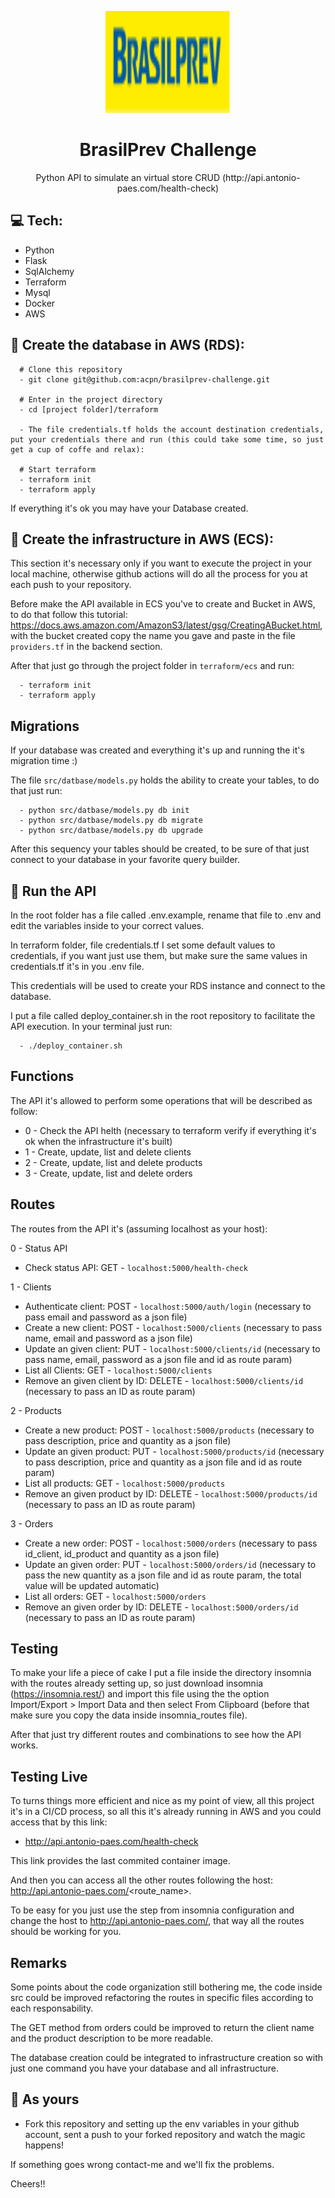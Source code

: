 <p align="center">
  <img width="200" height="163" src="./assets/logo-brasilprev.svg">
</p>
<h1 align=center>BrasilPrev Challenge</h1>
<p align="center">Python API to simulate an virtual store CRUD (http://api.antonio-paes.com/health-check)</p>

## :computer: Tech:
- Python
- Flask
- SqlAlchemy
- Terraform
- Mysql
- Docker
- AWS

## :running: Create the database in AWS (RDS):
```shell
  # Clone this repository
  - git clone git@github.com:acpn/brasilprev-challenge.git

  # Enter in the project directory
  - cd [project folder]/terraform

  - The file credentials.tf holds the account destination credentials, put your credentials there and run (this could take some time, so just get a cup of coffe and relax):

  # Start terraform
  - terraform init
  - terraform apply
```

If everything it's ok you may have your Database created.

## :running: Create the infrastructure in AWS (ECS):
This section it's necessary only if you want to execute the project in your local machine, otherwise github actions will do all the process for you at each push to your repository.

Before make the API available in ECS you've to create and Bucket in AWS, to do that follow this tutorial: https://docs.aws.amazon.com/AmazonS3/latest/gsg/CreatingABucket.html, with the bucket created copy the name you gave and paste in the file ``providers.tf`` in the backend section.

After that just go through the project folder in ``terraform/ecs`` and run:

```shell  
  - terraform init
  - terraform apply
```

## Migrations
If your database was created and everything it's up and running the it's migration time :)

The file ``src/datbase/models.py`` holds the ability to create your tables, to do that just run:

```shell
  - python src/datbase/models.py db init
  - python src/datbase/models.py db migrate
  - python src/datbase/models.py db upgrade
```

After this sequency your tables should be created, to be sure of that just connect to your database in your favorite query builder.


## :running: Run the API
In the root folder has a file called .env.example, rename that file to .env and edit the variables inside to your correct values.

In terraform folder, file credentials.tf I set some default values to credentials, if you want just use them, but make sure the same values in credentials.tf it's in you .env file.

This credentials will be used to create your RDS instance and connect to the database.

I put a file called deploy_container.sh in the root repository to facilitate the API execution. In your terminal just run:

```shell
  - ./deploy_container.sh
```

## Functions
The API it's allowed to perform some operations that will be described as follow:

 - 0 - Check the API helth (necessary to terraform verify if everything it's ok when the infrastructure it's built)
 - 1 - Create, update, list and delete clients
 - 2 - Create, update, list and delete products
 - 3 - Create, update, list and delete orders


## Routes
The routes from the API it's (assuming localhost as your host):

0 - Status API
 - Check status API: GET - ``localhost:5000/health-check``

1 - Clients
 - Authenticate client: POST - ``localhost:5000/auth/login`` (necessary to pass email and password as a json file)
 - Create a new client: POST - ``localhost:5000/clients`` (necessary to pass name, email and password as a json file)
 - Update an given client: PUT - ``localhost:5000/clients/id`` (necessary to pass name, email, password as a json file and id as route param)
 - List all Clients: GET - ``localhost:5000/clients``
 - Remove an given client by ID: DELETE - ``localhost:5000/clients/id``  (necessary to pass an ID as route param)

2 - Products
 - Create a new product: POST - ``localhost:5000/products`` (necessary to pass description, price and quantity as a json file)
 - Update an given product: PUT - ``localhost:5000/products/id`` (necessary to pass description, price and quantity as a json file and id as route param)
 - List all products: GET - ``localhost:5000/products``
 - Remove an given product by ID: DELETE - ``localhost:5000/products/id`` (necessary to pass an ID as route param)

3 - Orders
 - Create a new order: POST - ``localhost:5000/orders`` (necessary to pass id_client, id_product and quantity as a json file)
 - Update an given order: PUT - ``localhost:5000/orders/id`` (necessary to pass the new quantity as a json file and id as route param, the total value will be updated automatic)
 - List all orders: GET - ``localhost:5000/orders``
 - Remove an given order by ID: DELETE - ``localhost:5000/orders/id`` (necessary to pass an ID as route param)


## Testing
To make your life a piece of cake I put a file inside the directory insomnia with the routes already setting up, so just download insomnia (https://insomnia.rest/) and import this file using the the option Import/Export > Import Data and then select From Clipboard (before that make sure you copy the data inside insomnia_routes file).

After that just try different routes and combinations to see how the API works.


## Testing Live
To turns things more efficient and nice as my point of view, all this project it's in a CI/CD process, so all this it's already running in AWS and you could access that by this link:

- http://api.antonio-paes.com/health-check

This link provides the last commited container image.

And then you can access all the other routes following the host: http://api.antonio-paes.com/<route_name>.

To be easy for you just use the step from insomnia configuration and change the host to http://api.antonio-paes.com/, that way all the routes should be working for you.


## Remarks

Some points about the code organization still bothering me, the code inside src could be improved refactoring the routes in specific files according to each responsability.

The GET method from orders could be improved to return the client name and the product description to be more readable.

The database creation could be integrated to infrastructure creation so with just one command you have your database and all infrastructure.


## :fork_and_knife: As yours

 - Fork this repository and setting up the env variables in your github account, sent a push to your forked repository and watch the magic happens!

If something goes wrong contact-me and we'll fix the problems.

Cheers!!
